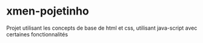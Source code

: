 # xmen-pojetinho
Projet utilisant les concepts de base de html et css, utilisant java-script avec certaines fonctionnalités
